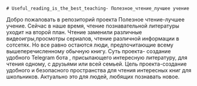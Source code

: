                                                                                   # Useful_reading_is_the_best_teaching- Полезное_чтение_лучшее учение
Добро пожаловать в репозиторий проекта Полезное чтение-лучшее учение. Сейчас в наше время, чтение познавательной литературы уходит на второй план. Чтение заменили различные видеоигры,просмотры сериалов, чтение различной информации в сотсетях. Но все равно остаются люди, предпочитающие всему вышеперечисленному обычную книгу. Суть проекта- создание удобного Telegram бота , присылающего интересную литературу, для чтения одному, с друзьями или всей семьей. Цель проекта-создание удобного и безопасного пространства для чтения интересных книг для школьников. Актуально это для людей, любящих познавать новое.
